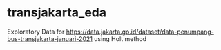 # transjakarta_eda
Exploratory Data for https://data.jakarta.go.id/dataset/data-penumpang-bus-transjakarta-januari-2021 using Holt method
